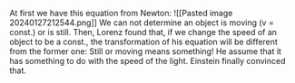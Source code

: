 At first we have this equation from Newton:
![[Pasted image 20240127212544.png]]
We can not determine an object is moving (v = const.) or is still. 
Then, Lorenz found that, if we change the speed of an object to be a const., the transformation of his equation will be different from the former one: Still or moving means something!
He assume that it has something to do with the speed of the light.
Einstein finally convinced that.